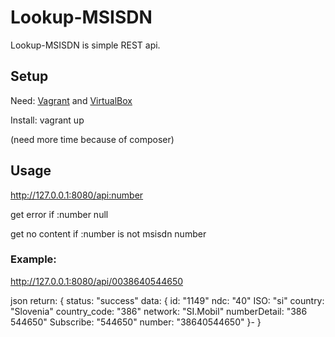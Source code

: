 # Lookup-MSISDN

Lookup-MSISDN is simple REST api.

## Setup

Need:
[Vagrant](http://vagrantup.com) and [VirtualBox](http://virtualbox.org)

Install:
vagrant up

(need more time because of composer)

## Usage

http://127.0.0.1:8080/api:number

get error if :number null

get no content if :number is not msisdn number

### Example:

http://127.0.0.1:8080/api/0038640544650

json return:
{
  status: "success"
  data: {
    id: "1149"
    ndc: "40"
    ISO: "si"
    country: "Slovenia"
    country_code: "386"
    network: "SI.Mobil"
    numberDetail: "386 544650"
    Subscribe: "544650"
    number: "38640544650"
  }-
}


